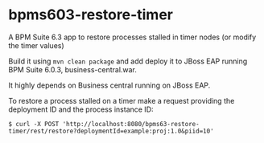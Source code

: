 # bpms603-restore-timer

A BPM Suite 6.3 app to restore processes stalled in timer nodes (or modify the timer values)


Build it using `mvn clean package` and add deploy it to JBoss EAP running BPM Suite 6.0.3, business-central.war.

It highly depends on Business central running on JBoss EAP.

To restore a process stalled on a timer make a request providing the deployment ID and the process instance ID: 

`$ curl -X POST 'http://localhost:8080/bpms63-restore-timer/rest/restore?deploymentId=example:proj:1.0&piid=10'`


